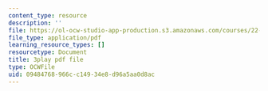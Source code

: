 ```yaml
---
content_type: resource
description: ''
file: https://ol-ocw-studio-app-production.s3.amazonaws.com/courses/22-01-introduction-to-nuclear-engineering-and-ionizing-radiation-fall-2016/09484768966cc14934e8d96a5aa0d8ac_Hz7ouec7dKo.pdf
file_type: application/pdf
learning_resource_types: []
resourcetype: Document
title: 3play pdf file
type: OCWFile
uid: 09484768-966c-c149-34e8-d96a5aa0d8ac
---
```


